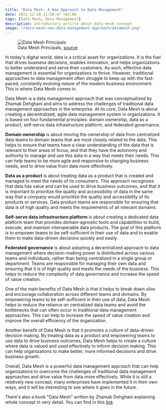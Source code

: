 ```yaml
---
title: "Data Mesh: A New Approach to Data Management"
date: 2022-12-28 11:58:47 +03:00
tags: [Data Mesh, Data Management]
description: Introductory article about data mesh concept
image: "/data-mesh-new-data-management-approach/datamesh.png"
---
```


<figure>
<img src="/data-mesh-new-data-management-approach/datamesh.png" alt="Data Mesh Principals">
<figcaption>Data Mesh Principals, <a href="https://www.datamesh-architecture.com/#what-is-data-mesh" target="_blank">source</a></figcaption>
</figure>

In today's digital world, data is a critical asset for organizations. It is the fuel that drives business decisions, enables innovation, and helps organizations to better understand and serve their customers. As such, effective data management is essential for organizations to thrive. However, traditional approaches to data management often struggle to keep up with the fast-paced, constantly evolving nature of the modern business environment. This is where Data Mesh comes in.

Data Mesh is a data management approach that was conceptualized by Zhamak Dehghani and aims to address the challenges of traditional data management approaches in the enterprise. At its core, Data Mesh is about creating a decentralized, agile data management system in organizations. It is based on four fundamental principles: domain ownership, data as a product, self-serve data infrastructure platform, and federated governance.

**Domain ownership** is about moving the ownership of data from centralized data teams to domain teams that are most closely related to the data. This helps to ensure that teams have a clear understanding of the data that is relevant to their areas of focus, and that they have the autonomy and authority to manage and use this data in a way that meets their needs. This can help teams to be more agile and responsive to changing business needs, and to drive value from data more effectively.

**Data as a product** is about treating data as a product that is created and managed to meet the needs of its consumers. This approach recognizes that data has value and can be used to drive business outcomes, and that it is important to prioritize the quality and accessibility of data in the same way that a company would prioritize the quality and accessibility of its products or services. Data product teams are responsible for ensuring that data is of high quality and meets the requirements of all relevant domains.

**Self-serve data infrastructure platform** is about creating a dedicated data platform team that provides domain-agnostic tools and capabilities to build, execute, and maintain interoperable data products. The goal of this platform is to empower teams to be self-sufficient in their use of data and to enable them to make data-driven decisions quickly and easily.

**Federated governance** is about adopting a decentralized approach to data management where decision-making power is distributed across various teams and individuals, rather than being centralized in a single group or department. Teams are responsible for managing their own data and ensuring that it is of high quality and meets the needs of the business. This helps to reduce the complexity of data governance and increase the speed of value creation.

One of the main benefits of Data Mesh is that it helps to break down silos and encourage collaboration across different teams and domains. By empowering teams to be self-sufficient in their use of data, Data Mesh helps to reduce the reliance on centralized data teams and avoid the bottlenecks that can often occur in traditional data management approaches. This can help to increase the speed of value creation and improve the overall efficiency of the organization.

Another benefit of Data Mesh is that it promotes a culture of data-driven decision making. By treating data as a product and empowering teams to use data to drive business outcomes, Data Mesh helps to create a culture where data is valued and used effectively to inform decision making. This can help organizations to make better, more informed decisions and drive business growth.

Overall, Data Mesh is a powerful data management approach that can help organizations to overcome the challenges of traditional data management approaches and drive value from data more effectively. While it is still a relatively new concept, many enterprises have implemented it in their own ways, and it will be interesting to see where it goes in the future.

There's also a book "Data Mesh" written by Zhamak Dehghani explaining whole concept in very detail. You can find in this <a href="https://www.oreilly.com/library/view/data-mesh/9781492092384/" target="_blank">link</a>

